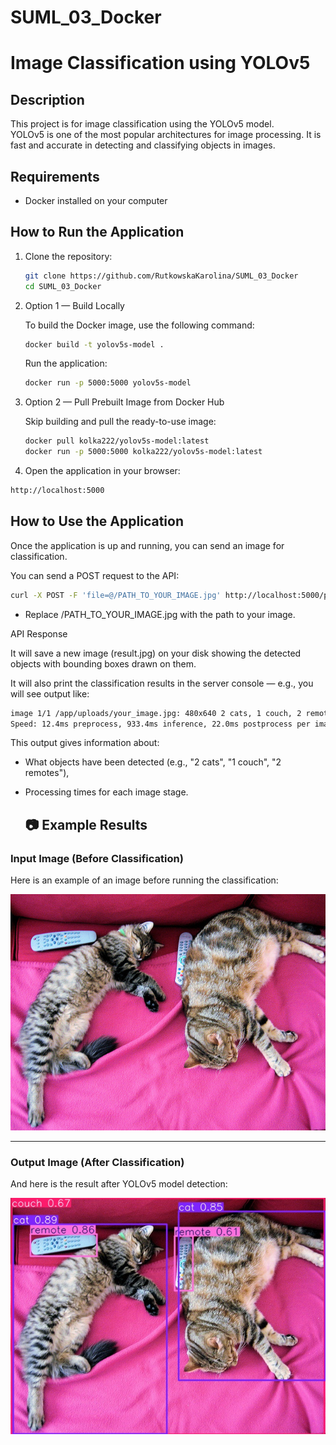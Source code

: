 # SUML_03_Docker
# Image Classification using YOLOv5

## Description
This project is for image classification using the YOLOv5 model.  
YOLOv5 is one of the most popular architectures for image processing. It is fast and accurate in detecting and classifying objects in images.

## Requirements
- Docker installed on your computer

## How to Run the Application

1. Clone the repository:
   ```bash
   git clone https://github.com/RutkowskaKarolina/SUML_03_Docker
   cd SUML_03_Docker

2. Option 1 — Build Locally

   To build the Docker image, use the following command:

   ```bash
   docker build -t yolov5s-model .
    ```
   Run the application:
   ```bash
   docker run -p 5000:5000 yolov5s-model

2. Option 2 — Pull Prebuilt Image from Docker Hub

   Skip building and pull the ready-to-use image:
    ```bash
    docker pull kolka222/yolov5s-model:latest
    docker run -p 5000:5000 kolka222/yolov5s-model:latest

4. Open the application in your browser:

  ```bash
http://localhost:5000
```

## How to Use the Application
Once the application is up and running, you can send an image for classification.

You can send a POST request to the API:
```bash
curl -X POST -F 'file=@/PATH_TO_YOUR_IMAGE.jpg' http://localhost:5000/predict --output result.jpg
```
- Replace /PATH_TO_YOUR_IMAGE.jpg with the path to your image.

API Response

It will save a new image (result.jpg) on your disk showing the detected objects with bounding boxes drawn on them.

It will also print the classification results in the server console — e.g., you will see output like:

```bash
image 1/1 /app/uploads/your_image.jpg: 480x640 2 cats, 1 couch, 2 remotes, 933.4ms
Speed: 12.4ms preprocess, 933.4ms inference, 22.0ms postprocess per image at shape (1, 3, 480, 640)
```
This output gives information about:

- What objects have been detected (e.g., "2 cats", "1 couch", "2 remotes"),
- Processing times for each image stage.

  ## 📷 Example Results

### Input Image (Before Classification)
Here is an example of an image before running the classification:

![Before Classification](example/image_before_classification.jpg)

---

### Output Image (After Classification)
And here is the result after YOLOv5 model detection:

![After Classification](example/image_after_classification.jpg)
